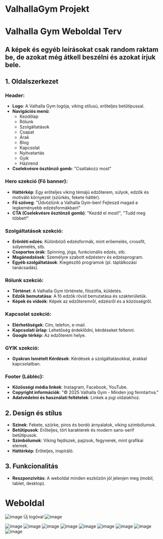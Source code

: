 # ValhallaGym Projekt

# Valhalla Gym Weboldal Terv 
## A képek és egyéb leírásokat csak random raktam be, de azokat még átkell beszélni és azokat írjuk bele.
## 1. Oldalszerkezet

### Header:
- **Logo**: A Valhalla Gym logója, viking stílusú, erőteljes betűtípussal.
- **Navigációs menü**:
  - Kezdőlap
  - Rólunk
  - Szolgáltatások
  - Csapat
  - Árak
  - Blog
  - Kapcsolat
  - Nyitvatartás
  - Gyik
  - Házirend
- **Cselekvésre ösztönző gomb**: "Csatlakozz most"

### Hero szekció (Fő banner):
- **Háttérkép**: Egy erőteljes viking témájú edzőterem, súlyok, edzők és motiváló környezet (szürkés, fekete háttér).
- **Fő szöveg**: "Üdvözlünk a Valhalla Gym-ben! Fejleszd magad a legkeményebb edzésformákban!"
- **CTA (Cselekvésre ösztönző gomb)**: "Kezdd el most!", "Tudd meg többet!"

### Szolgáltatások szekció:
- **Erőnléti edzés**: Különböző edzésformák, mint erőemelés, crossfit, súlyemelés, stb.
- **Csoportos órák**: Spinning, jóga, funkcionális edzés, stb.
- **Magánedzések**: Személyre szabott edzésterv és edzésprogram.
- **Egyéb szolgáltatások**: Kiegészítő programok (pl. táplálkozási tanácsadás).

### Rólunk szekció:
- **Történet**: A Valhalla Gym története, filozófia, küldetés.
- **Edzők bemutatása**: A fő edzők rövid bemutatása és szakterületük.
- **Képek és videók**: Képek az edzőteremről, edzésről és a közösségről.

### Kapcsolat szekció:
- **Elérhetőségek**: Cím, telefon, e-mail.
- **Kapcsolati űrlap**: Lehetőség érdeklődni, kérdéseket feltenni.
- **Google térkép**: Az edzőterem helye.

### GYIK szekció:
- **Gyakran Ismételt Kérdések**: Kérdések a szolgáltatásokkal, árakkal kapcsolatban.

### Footer (Lábléc):
- **Közösségi média linkek**: Instagram, Facebook, YouTube.
- **Copyright információk**: "© 2025 Valhalla Gym - Minden jog fenntartva."
- **Adatvédelmi és használati feltételek**: Linkek a jogi oldalakhoz.

## 2. Design és stílus
- **Színek**: Fekete, szürke, piros és bordó árnyalatok, viking szimbólumok.
- **Betűtípusok**: Erőteljes, tört karakterek és modern sans-serif betűtípusok.
- **Szimbólumok**: Viking fejdíszek, pajzsok, fegyverek, mint grafikai elemek.
- **Háttérkép**: Erőteljes, inspiráló.

## 3. Funkcionalitás
- **Reszponzivitás**: A weboldal minden eszközön jól jelenjen meg (mobil, tablet, desktop).

# Weboldal

![image](https://github.com/user-attachments/assets/f5a448de-18fa-41e7-bd78-81b7b2a73e13)
Új logóval 
![image](https://github.com/user-attachments/assets/238af63d-9851-473d-b9f7-7903e0873727)

![image](https://github.com/user-attachments/assets/95b35d18-5568-46c4-9276-8caa3f495904)
![image](https://github.com/user-attachments/assets/68c1e377-70af-4fa0-b37d-ee0cf62da3ad)
![image](https://github.com/user-attachments/assets/20723119-f390-41de-8013-27aef52b9ee8)
![image](https://github.com/user-attachments/assets/390b5234-48d3-496e-b813-0eedd93508e8)
![image](https://github.com/user-attachments/assets/9afa9943-ff52-49e6-a783-d877b3674198)
![image](https://github.com/user-attachments/assets/ca6a413c-2198-46d7-b2ee-3db9cc63a7b6)
![image](https://github.com/user-attachments/assets/1fe62c3f-136c-4f69-bb59-9287d909c82b)
![image](https://github.com/user-attachments/assets/3e92e94b-014f-437b-b707-315e16be72f3)
![image](https://github.com/user-attachments/assets/0d10fd54-2af9-4355-a047-4d30062a3de1)






